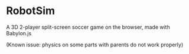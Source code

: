 # RobotSim
A 3D 2-player split-screen soccer game on the browser, made with Babylon.js

(Known issue: physics on some parts with parents do not work properly)
